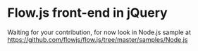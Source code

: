 # Flow.js front-end in jQuery
 Waiting for your contribution, for now look in Node.js sample at https://github.com/flowjs/flow.js/tree/master/samples/Node.js
